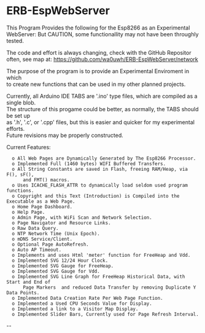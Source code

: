 ERB-EspWebServer
================

This Program Provides the following for the Esp8266 as an Experimental WebServer:
But CAUTION, some functionallity may not have been throughly tested.  

The code and effort is always changing, check with the GitHub Repositor often, see map at:
https://github.com/wa0uwh/ERB-EspWebServer/network

The purpose of the program is to provide an Experimental Enviroment in which  
to create new functions that can be used in my other planned projects.  

Currently, all Arduino IDE TABS are '.ino' type files, which are compiled as a single blob.  
The structure of this progame could be better, as normally, the TABS should be set up  
as '.h', '.c', or '.cpp' files, but this is easier and quicker for my experimental efforts.  
Future revisions may be properly constructed.  

Current Features:

      o All Web Pages are Dynamically Generated by The Esp8266 Processor.
      o Implemented Full (1460 bytes) WIFI Buffered Transfers.
      o All String Constants are saved in Flash, freeing RAM/Heap, via F(), sF(),
          and FMT() macros.
      o Uses ICACHE_FLASH_ATTR to dynamically load seldom used program functions.
      o Copyright and this Text (Introduction) is Compiled into the Executable as a Web Page.
      o Home Page Dashboard.
      o Help Page.
      o Admin Page, with WiFi Scan and Network Selection.
      o Page Navigator and Resource Links.
      o Raw Data Query.
      o NTP Network Time (Unix Epoch).
      o mDNS Service/Client.
      o Optional Page AutoRefresh.
      o Auto AP Timeout.
      o Implements and uses Html 'meter' function for FreeHeap and Vdd.
      o Implemented SVG 12/24 Hour Clock.
      o Implemented SVG Gauge for FreeHeap.
      o Implemented SVG Gauge for Vdd.
      o Implemented SVG Line Graph for FreeHeap Historical Data, with Start and End of
          Page Markers  and reduced Data Transfer by removing Duplicate Y Data Points.
      o Implemented Data Creation Rate Per Web Page Function.
      o Implemented a Used CPU Seconds Value for Display.
      o Implemented a link to a Visitor Map Display.
      o Implemented Slider Bars, Currently used for Page Refresh Interval.

--
